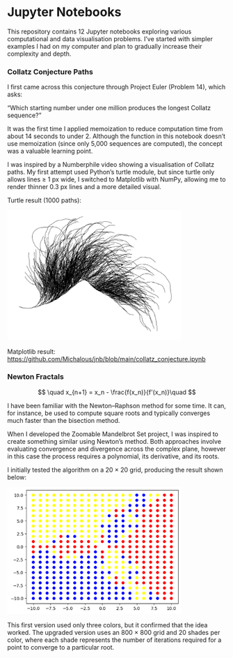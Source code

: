 # Jupyter Notebooks

This repository contains 12 Jupyter notebooks exploring various computational and data visualisation problems.
I’ve started with simpler examples I had on my computer and plan to gradually increase their complexity and depth.

### Collatz Conjecture Paths
I first came across this conjecture through Project Euler (Problem 14), which asks:

“Which starting number under one million produces the longest Collatz sequence?”

It was the first time I applied memoization to reduce computation time from about 14 seconds to under 2. Although the function in this notebook doesn’t use memoization (since only 5,000 sequences are computed), the concept was a valuable learning point.

I was inspired by a Numberphile video showing a visualisation of Collatz paths.
My first attempt used Python’s turtle module, but since turtle only allows lines ≥ 1 px wide, I switched to Matplotlib with NumPy, allowing me to render thinner 0.3 px lines and a more detailed visual.

Turtle result (1000 paths):

<img src="turtle_collatz.png" alt="My diagram" width="400">




Matplotlib result: https://github.com/Michalous/jnb/blob/main/collatz_conjecture.ipynb

### Newton Fractals
$$
\quad x_{n+1} = x_n - \frac{f(x_n)}{f'(x_n)}\quad
$$

I have been familiar with the Newton–Raphson method for some time. It can, for instance, be used to compute square roots and typically converges much faster than the bisection method.

When I developed the Zoomable Mandelbrot Set project, I was inspired to create something similar using Newton’s method. Both approaches involve evaluating convergence and divergence across the complex plane, however in this case the process requires a polynomial, its derivative, and its roots.

I initially tested the algorithm on a 20 × 20 grid, producing the result shown below:

<img src="newton_fractal.png" alt="My diagram" width="400">

This first version used only three colors, but it confirmed that the idea worked. The upgraded version uses an 800 × 800 grid and 20 shades per color, where each shade represents the number of iterations required for a point to converge to a particular root. 